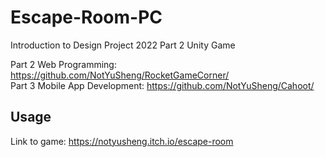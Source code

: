 # Escape-Room-PC

Introduction to Design Project 2022 Part 2 Unity Game

Part 2 Web Programming: https://github.com/NotYuSheng/RocketGameCorner/  
Part 3 Mobile App Development: https://github.com/NotYuSheng/Cahoot/

## Usage

Link to game: https://notyusheng.itch.io/escape-room
